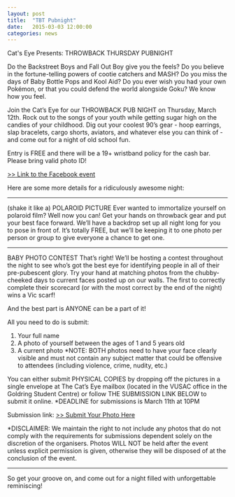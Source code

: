 ```yaml
---
layout: post
title:  "TBT Pubnight"
date:   2015-03-03 12:00:00
categories: news
---
```


Cat's Eye Presents: THROWBACK THURSDAY PUBNIGHT

Do the Backstreet Boys and Fall Out Boy give you the feels? Do you believe in the fortune-telling powers of cootie catchers and MASH? Do you miss the days of Baby Bottle Pops and Kool Aid? Do you ever wish you had your own Pokémon, or that you could defend the world alongside Goku? We know how you feel.

Join the Cat’s Eye for our THROWBACK PUB NIGHT on Thursday, March 12th. Rock out to the songs of your youth while getting sugar high on the candies of your childhood. Dig out your coolest 90’s gear - hoop earrings, slap bracelets, cargo shorts, aviators, and whatever else you can think of - and come out for a night of old school fun. 

Entry is FREE and there will be a 19+ wristband policy for the cash bar. Please bring valid photo ID!

<a href="https://www.facebook.com/events/1404010673241901">>> Link to the Facebook event</a>

Here are some more details for a ridiculously awesome night:

- - -

(shake it like a) POLAROID PICTURE
Ever wanted to immortalize yourself on polaroid film? Well now you can!
Get your hands on throwback gear and put your best face forward. We’ll have a backdrop set up all night long for you to pose in front of. It’s totally FREE, but we’ll be keeping it to one photo per person or group to give everyone a chance to get one.

- - -

BABY PHOTO CONTEST
That’s right! We’ll be hosting a contest throughout the night to see who’s got the best eye for identifying people in all of their pre-pubescent glory. 
Try your hand at matching photos from the chubby-cheeked days to current faces posted up on our walls. The first to correctly complete their scorecard (or with the most correct by the end of the night) wins a Vic scarf!

And the best part is ANYONE can be a part of it!

All you need to do is submit:
1) Your full name
2) A photo of yourself between the ages of 1 and 5 years old
3) A current photo
*NOTE: BOTH photos need to have your face clearly visible and must not contain any subject matter that could be offensive to attendees (including violence, crime, nudity, etc.)

You can either submit PHYSICAL COPIES by dropping off the pictures in a single envelope at The Cat’s Eye mailbox (located in the VUSAC office in the Goldring Student Centre) or follow THE SUBMISSION LINK BELOW to submit it online.
*DEADLINE for submissions is March 11th at 10PM

Submission link: <a href="http://form.jotform.ca/form/50567870416258">>> Submit Your Photo Here</a>

*DISCLAIMER: We maintain the right to not include any photos that do not comply with the requirements for submissions dependent solely on the discretion of the organisers. Photos WILL NOT be held after the event unless explicit permission is given, otherwise they will be disposed of at the conclusion of the event.

- - -

So get your groove on, and come out for a night filled with unforgettable reminiscing!